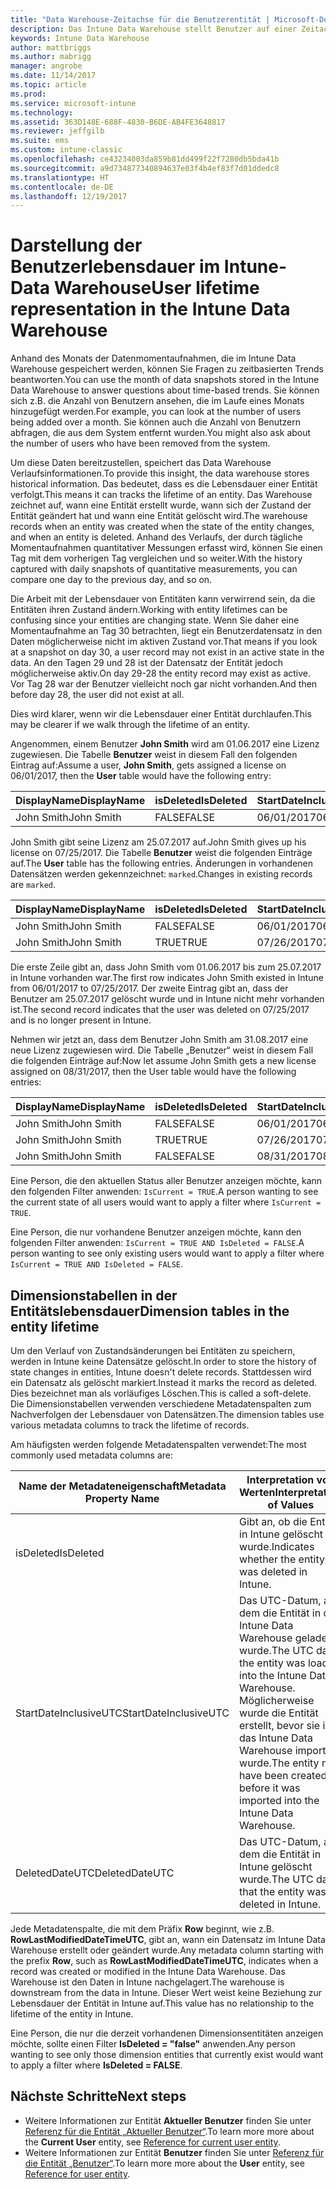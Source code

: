 ```yaml
---
title: "Data Warehouse-Zeitachse für die Benutzerentität | Microsoft-Dokumentation"
description: Das Intune Data Warehouse stellt Benutzer auf einer Zeitachse dar.
keywords: Intune Data Warehouse
author: mattbriggs
ms.author: mabrigg
manager: angrobe
ms.date: 11/14/2017
ms.topic: article
ms.prod: 
ms.service: microsoft-intune
ms.technology: 
ms.assetid: 363D148E-688F-4830-B6DE-AB4FE3648817
ms.reviewer: jeffgilb
ms.suite: ems
ms.custom: intune-classic
ms.openlocfilehash: ce43234003da859b81dd499f22f7280db5bda41b
ms.sourcegitcommit: a9d734877340894637e03f4b4ef83f7d01ddedc8
ms.translationtype: HT
ms.contentlocale: de-DE
ms.lasthandoff: 12/19/2017
---
```

# <a name="user-lifetime-representation-in-the-intune-data-warehouse"></a><span data-ttu-id="37c5d-104">Darstellung der Benutzerlebensdauer im Intune-Data Warehouse</span><span class="sxs-lookup"><span data-stu-id="37c5d-104">User lifetime representation in the Intune Data Warehouse</span></span>

<span data-ttu-id="37c5d-105">Anhand des Monats der Datenmomentaufnahmen, die im Intune Data Warehouse gespeichert werden, können Sie Fragen zu zeitbasierten Trends beantworten.</span><span class="sxs-lookup"><span data-stu-id="37c5d-105">You can use the month of data snapshots stored in the Intune Data Warehouse to answer questions about time-based trends.</span></span> <span data-ttu-id="37c5d-106">Sie können sich z.B. die Anzahl von Benutzern ansehen, die im Laufe eines Monats hinzugefügt werden.</span><span class="sxs-lookup"><span data-stu-id="37c5d-106">For example, you can look at the number of users being added over a month.</span></span> <span data-ttu-id="37c5d-107">Sie können auch die Anzahl von Benutzern abfragen, die aus dem System entfernt wurden.</span><span class="sxs-lookup"><span data-stu-id="37c5d-107">You might also ask about the number of users who have been removed from the system.</span></span>

<span data-ttu-id="37c5d-108">Um diese Daten bereitzustellen, speichert das Data Warehouse Verlaufsinformationen.</span><span class="sxs-lookup"><span data-stu-id="37c5d-108">To provide this insight, the data warehouse stores historical information.</span></span> <span data-ttu-id="37c5d-109">Das bedeutet, dass es die Lebensdauer einer Entität verfolgt.</span><span class="sxs-lookup"><span data-stu-id="37c5d-109">This means it can tracks the lifetime of an entity.</span></span> <span data-ttu-id="37c5d-110">Das Warehouse zeichnet auf, wann eine Entität erstellt wurde, wann sich der Zustand der Entität geändert hat und wann eine Entität gelöscht wird.</span><span class="sxs-lookup"><span data-stu-id="37c5d-110">The warehouse records when an entity was created when the state of the entity changes, and when an entity is deleted.</span></span> <span data-ttu-id="37c5d-111">Anhand des Verlaufs, der durch tägliche Momentaufnahmen quantitativer Messungen erfasst wird, können Sie einen Tag mit dem vorherigen Tag vergleichen und so weiter.</span><span class="sxs-lookup"><span data-stu-id="37c5d-111">With the history captured with daily snapshots of quantitative measurements, you can compare one day to the previous day, and so on.</span></span>

<span data-ttu-id="37c5d-112">Die Arbeit mit der Lebensdauer von Entitäten kann verwirrend sein, da die Entitäten ihren Zustand ändern.</span><span class="sxs-lookup"><span data-stu-id="37c5d-112">Working with entity lifetimes can be confusing since your entities are changing state.</span></span> <span data-ttu-id="37c5d-113">Wenn Sie daher eine Momentaufnahme an Tag 30 betrachten, liegt ein Benutzerdatensatz in den Daten möglicherweise nicht im aktiven Zustand vor.</span><span class="sxs-lookup"><span data-stu-id="37c5d-113">That means if you look at a snapshot on day 30, a user record may not exist in an active state in the data.</span></span> <span data-ttu-id="37c5d-114">An den Tagen 29 und 28 ist der Datensatz der Entität jedoch möglicherweise aktiv.</span><span class="sxs-lookup"><span data-stu-id="37c5d-114">On day 29-28 the entity record may exist as active.</span></span> <span data-ttu-id="37c5d-115">Vor Tag 28 war der Benutzer vielleicht noch gar nicht vorhanden.</span><span class="sxs-lookup"><span data-stu-id="37c5d-115">And then before day 28, the user did not exist at all.</span></span>

<span data-ttu-id="37c5d-116">Dies wird klarer, wenn wir die Lebensdauer einer Entität durchlaufen.</span><span class="sxs-lookup"><span data-stu-id="37c5d-116">This may be clearer if we walk through the lifetime of an entity.</span></span>

<span data-ttu-id="37c5d-117">Angenommen, einem Benutzer **John Smith** wird am 01.06.2017 eine Lizenz zugewiesen. Die Tabelle **Benutzer** weist in diesem Fall den folgenden Eintrag auf:</span><span class="sxs-lookup"><span data-stu-id="37c5d-117">Assume a user, **John Smith**, gets assigned a license on 06/01/2017, then the **User** table would have the following entry:</span></span> 
 
| <span data-ttu-id="37c5d-118">DisplayName</span><span class="sxs-lookup"><span data-stu-id="37c5d-118">DisplayName</span></span> | <span data-ttu-id="37c5d-119">isDeleted</span><span class="sxs-lookup"><span data-stu-id="37c5d-119">IsDeleted</span></span> | <span data-ttu-id="37c5d-120">StartDateInclusiveUTC</span><span class="sxs-lookup"><span data-stu-id="37c5d-120">StartDateInclusiveUTC</span></span> | <span data-ttu-id="37c5d-121">EndDateExclusiveUTC</span><span class="sxs-lookup"><span data-stu-id="37c5d-121">EndDateExclusiveUTC</span></span> | <span data-ttu-id="37c5d-122">IsCurrent</span><span class="sxs-lookup"><span data-stu-id="37c5d-122">IsCurrent</span></span> 
| -- | -- | -- | -- | -- |
| <span data-ttu-id="37c5d-123">John Smith</span><span class="sxs-lookup"><span data-stu-id="37c5d-123">John Smith</span></span> | <span data-ttu-id="37c5d-124">FALSE</span><span class="sxs-lookup"><span data-stu-id="37c5d-124">FALSE</span></span> | <span data-ttu-id="37c5d-125">06/01/2017</span><span class="sxs-lookup"><span data-stu-id="37c5d-125">06/01/2017</span></span> | <span data-ttu-id="37c5d-126">12/31/9999</span><span class="sxs-lookup"><span data-stu-id="37c5d-126">12/31/9999</span></span> | <span data-ttu-id="37c5d-127">TRUE</span><span class="sxs-lookup"><span data-stu-id="37c5d-127">TRUE</span></span>
 
<span data-ttu-id="37c5d-128">John Smith gibt seine Lizenz am 25.07.2017 auf.</span><span class="sxs-lookup"><span data-stu-id="37c5d-128">John Smith gives up his license on 07/25/2017.</span></span> <span data-ttu-id="37c5d-129">Die Tabelle **Benutzer** weist die folgenden Einträge auf.</span><span class="sxs-lookup"><span data-stu-id="37c5d-129">The **User** table has the following entries.</span></span> <span data-ttu-id="37c5d-130">Änderungen in vorhandenen Datensätzen werden gekennzeichnet: `marked`.</span><span class="sxs-lookup"><span data-stu-id="37c5d-130">Changes in existing records are `marked`.</span></span> 

| <span data-ttu-id="37c5d-131">DisplayName</span><span class="sxs-lookup"><span data-stu-id="37c5d-131">DisplayName</span></span> | <span data-ttu-id="37c5d-132">isDeleted</span><span class="sxs-lookup"><span data-stu-id="37c5d-132">IsDeleted</span></span> | <span data-ttu-id="37c5d-133">StartDateInclusiveUTC</span><span class="sxs-lookup"><span data-stu-id="37c5d-133">StartDateInclusiveUTC</span></span> | <span data-ttu-id="37c5d-134">EndDateExclusiveUTC</span><span class="sxs-lookup"><span data-stu-id="37c5d-134">EndDateExclusiveUTC</span></span> | <span data-ttu-id="37c5d-135">IsCurrent</span><span class="sxs-lookup"><span data-stu-id="37c5d-135">IsCurrent</span></span> 
| -- | -- | -- | -- | -- |
| <span data-ttu-id="37c5d-136">John Smith</span><span class="sxs-lookup"><span data-stu-id="37c5d-136">John Smith</span></span> | <span data-ttu-id="37c5d-137">FALSE</span><span class="sxs-lookup"><span data-stu-id="37c5d-137">FALSE</span></span> | <span data-ttu-id="37c5d-138">06/01/2017</span><span class="sxs-lookup"><span data-stu-id="37c5d-138">06/01/2017</span></span> | `07/26/2017` | `FALSE` 
| <span data-ttu-id="37c5d-139">John Smith</span><span class="sxs-lookup"><span data-stu-id="37c5d-139">John Smith</span></span> | <span data-ttu-id="37c5d-140">TRUE</span><span class="sxs-lookup"><span data-stu-id="37c5d-140">TRUE</span></span> | <span data-ttu-id="37c5d-141">07/26/2017</span><span class="sxs-lookup"><span data-stu-id="37c5d-141">07/26/2017</span></span> | <span data-ttu-id="37c5d-142">12/31/9999</span><span class="sxs-lookup"><span data-stu-id="37c5d-142">12/31/9999</span></span> | <span data-ttu-id="37c5d-143">TRUE</span><span class="sxs-lookup"><span data-stu-id="37c5d-143">TRUE</span></span> 

<span data-ttu-id="37c5d-144">Die erste Zeile gibt an, dass John Smith vom 01.06.2017 bis zum 25.07.2017 in Intune vorhanden war.</span><span class="sxs-lookup"><span data-stu-id="37c5d-144">The first row indicates John Smith existed in Intune from 06/01/2017 to 07/25/2017.</span></span> <span data-ttu-id="37c5d-145">Der zweite Eintrag gibt an, dass der Benutzer am 25.07.2017 gelöscht wurde und in Intune nicht mehr vorhanden ist.</span><span class="sxs-lookup"><span data-stu-id="37c5d-145">The second record indicates that the user was deleted on 07/25/2017 and is no longer present in Intune.</span></span>

<span data-ttu-id="37c5d-146">Nehmen wir jetzt an, dass dem Benutzer John Smith am 31.08.2017 eine neue Lizenz zugewiesen wird. Die Tabelle „Benutzer“ weist in diesem Fall die folgenden Einträge auf:</span><span class="sxs-lookup"><span data-stu-id="37c5d-146">Now let assume John Smith gets a new license assigned on 08/31/2017, then the User table would have the following entries:</span></span>
 
| <span data-ttu-id="37c5d-147">DisplayName</span><span class="sxs-lookup"><span data-stu-id="37c5d-147">DisplayName</span></span> | <span data-ttu-id="37c5d-148">isDeleted</span><span class="sxs-lookup"><span data-stu-id="37c5d-148">IsDeleted</span></span> | <span data-ttu-id="37c5d-149">StartDateInclusiveUTC</span><span class="sxs-lookup"><span data-stu-id="37c5d-149">StartDateInclusiveUTC</span></span> | <span data-ttu-id="37c5d-150">EndDateExclusiveUTC</span><span class="sxs-lookup"><span data-stu-id="37c5d-150">EndDateExclusiveUTC</span></span> | <span data-ttu-id="37c5d-151">IsCurrent</span><span class="sxs-lookup"><span data-stu-id="37c5d-151">IsCurrent</span></span> 
| -- | -- | -- | -- | -- |
| <span data-ttu-id="37c5d-152">John Smith</span><span class="sxs-lookup"><span data-stu-id="37c5d-152">John Smith</span></span> | <span data-ttu-id="37c5d-153">FALSE</span><span class="sxs-lookup"><span data-stu-id="37c5d-153">FALSE</span></span> | <span data-ttu-id="37c5d-154">06/01/2017</span><span class="sxs-lookup"><span data-stu-id="37c5d-154">06/01/2017</span></span> | <span data-ttu-id="37c5d-155">07/26/2017</span><span class="sxs-lookup"><span data-stu-id="37c5d-155">07/26/2017</span></span> | <span data-ttu-id="37c5d-156">FALSE</span><span class="sxs-lookup"><span data-stu-id="37c5d-156">FALSE</span></span> 
| <span data-ttu-id="37c5d-157">John Smith</span><span class="sxs-lookup"><span data-stu-id="37c5d-157">John Smith</span></span> | <span data-ttu-id="37c5d-158">TRUE</span><span class="sxs-lookup"><span data-stu-id="37c5d-158">TRUE</span></span> | <span data-ttu-id="37c5d-159">07/26/2017</span><span class="sxs-lookup"><span data-stu-id="37c5d-159">07/26/2017</span></span> | `08/31/2017` | `FALSE` 
| <span data-ttu-id="37c5d-160">John Smith</span><span class="sxs-lookup"><span data-stu-id="37c5d-160">John Smith</span></span> | <span data-ttu-id="37c5d-161">FALSE</span><span class="sxs-lookup"><span data-stu-id="37c5d-161">FALSE</span></span> | <span data-ttu-id="37c5d-162">08/31/2017</span><span class="sxs-lookup"><span data-stu-id="37c5d-162">08/31/2017</span></span> | <span data-ttu-id="37c5d-163">12/31/9999</span><span class="sxs-lookup"><span data-stu-id="37c5d-163">12/31/9999</span></span> | <span data-ttu-id="37c5d-164">TRUE</span><span class="sxs-lookup"><span data-stu-id="37c5d-164">TRUE</span></span> 
 
<span data-ttu-id="37c5d-165">Eine Person, die den aktuellen Status aller Benutzer anzeigen möchte, kann den folgenden Filter anwenden: `IsCurrent = TRUE`.</span><span class="sxs-lookup"><span data-stu-id="37c5d-165">A person wanting to see the current state of all users would want to apply a filter where `IsCurrent = TRUE`.</span></span> 
 
<span data-ttu-id="37c5d-166">Eine Person, die nur vorhandene Benutzer anzeigen möchte, kann den folgenden Filter anwenden: `IsCurrent = TRUE AND IsDeleted = FALSE`.</span><span class="sxs-lookup"><span data-stu-id="37c5d-166">A person wanting to see only existing users would want to apply a filter where `IsCurrent = TRUE AND IsDeleted = FALSE`.</span></span>

## <a name="dimension-tables-in-the-entity-lifetime"></a><span data-ttu-id="37c5d-167">Dimensionstabellen in der Entitätslebensdauer</span><span class="sxs-lookup"><span data-stu-id="37c5d-167">Dimension tables in the entity lifetime</span></span>

<span data-ttu-id="37c5d-168">Um den Verlauf von Zustandsänderungen bei Entitäten zu speichern, werden in Intune keine Datensätze gelöscht.</span><span class="sxs-lookup"><span data-stu-id="37c5d-168">In order to store the history of state changes in entities, Intune doesn't delete records.</span></span> <span data-ttu-id="37c5d-169">Stattdessen wird ein Datensatz als gelöscht markiert.</span><span class="sxs-lookup"><span data-stu-id="37c5d-169">Instead it marks the record as deleted.</span></span> <span data-ttu-id="37c5d-170">Dies bezeichnet man als vorläufiges Löschen.</span><span class="sxs-lookup"><span data-stu-id="37c5d-170">This is called a soft-delete.</span></span> <span data-ttu-id="37c5d-171">Die Dimensionstabellen verwenden verschiedene Metadatenspalten zum Nachverfolgen der Lebensdauer von Datensätzen.</span><span class="sxs-lookup"><span data-stu-id="37c5d-171">The dimension tables use various metadata columns to track the lifetime of records.</span></span> 

<span data-ttu-id="37c5d-172">Am häufigsten werden folgende Metadatenspalten verwendet:</span><span class="sxs-lookup"><span data-stu-id="37c5d-172">The most commonly used metadata columns are:</span></span> 

| <span data-ttu-id="37c5d-173">Name der Metadateneigenschaft</span><span class="sxs-lookup"><span data-stu-id="37c5d-173">Metadata Property Name</span></span>  | <span data-ttu-id="37c5d-174">Interpretation von Werten</span><span class="sxs-lookup"><span data-stu-id="37c5d-174">Interpretation of Values</span></span> |
|--|--|
| <span data-ttu-id="37c5d-175">isDeleted</span><span class="sxs-lookup"><span data-stu-id="37c5d-175">IsDeleted</span></span> | <span data-ttu-id="37c5d-176">Gibt an, ob die Entität in Intune gelöscht wurde.</span><span class="sxs-lookup"><span data-stu-id="37c5d-176">Indicates whether the entity was deleted in Intune.</span></span> |
| <span data-ttu-id="37c5d-177">StartDateInclusiveUTC</span><span class="sxs-lookup"><span data-stu-id="37c5d-177">StartDateInclusiveUTC</span></span>  | <span data-ttu-id="37c5d-178">Das UTC-Datum, an dem die Entität in das Intune Data Warehouse geladen wurde.</span><span class="sxs-lookup"><span data-stu-id="37c5d-178">The UTC date the entity was loaded into the Intune Data Warehouse.</span></span> <span data-ttu-id="37c5d-179">Möglicherweise wurde die Entität erstellt, bevor sie in das Intune Data Warehouse importiert wurde.</span><span class="sxs-lookup"><span data-stu-id="37c5d-179">The entity may have been created before it was imported into the Intune Data Warehouse.</span></span> |
| <span data-ttu-id="37c5d-180">DeletedDateUTC</span><span class="sxs-lookup"><span data-stu-id="37c5d-180">DeletedDateUTC</span></span>  | <span data-ttu-id="37c5d-181">Das UTC-Datum, an dem die Entität in Intune gelöscht wurde.</span><span class="sxs-lookup"><span data-stu-id="37c5d-181">The UTC date that the entity was deleted in Intune.</span></span> |  

<span data-ttu-id="37c5d-182">Jede Metadatenspalte, die mit dem Präfix **Row** beginnt, wie z.B. **RowLastModifiedDateTimeUTC**, gibt an, wann ein Datensatz im Intune Data Warehouse erstellt oder geändert wurde.</span><span class="sxs-lookup"><span data-stu-id="37c5d-182">Any metadata column starting with the prefix **Row**, such as **RowLastModifiedDateTimeUTC**, indicates when a record was created or modified in the Intune Data Warehouse.</span></span> <span data-ttu-id="37c5d-183">Das Warehouse ist den Daten in Intune nachgelagert.</span><span class="sxs-lookup"><span data-stu-id="37c5d-183">The warehouse is downstream from the data in Intune.</span></span> <span data-ttu-id="37c5d-184">Dieser Wert weist keine Beziehung zur Lebensdauer der Entität in Intune auf.</span><span class="sxs-lookup"><span data-stu-id="37c5d-184">This value has no relationship to the lifetime of the entity in Intune.</span></span>  
 
<span data-ttu-id="37c5d-185">Eine Person, die nur die derzeit vorhandenen Dimensionsentitäten anzeigen möchte, sollte einen Filter **IsDeleted = "false"** anwenden.</span><span class="sxs-lookup"><span data-stu-id="37c5d-185">Any person wanting to see only those dimension entities that currently exist would want to apply a filter where **IsDeleted = FALSE**.</span></span>

## <a name="next-steps"></a><span data-ttu-id="37c5d-186">Nächste Schritte</span><span class="sxs-lookup"><span data-stu-id="37c5d-186">Next steps</span></span>

 - <span data-ttu-id="37c5d-187">Weitere Informationen zur Entität **Aktueller Benutzer** finden Sie unter [Referenz für die Entität „Aktueller Benutzer“](reports-ref-current-user.md).</span><span class="sxs-lookup"><span data-stu-id="37c5d-187">To learn more more about the **Current User** entity, see [Reference for current user entity](reports-ref-current-user.md).</span></span>
 - <span data-ttu-id="37c5d-188">Weitere Informationen zur Entität **Benutzer** finden Sie unter [Referenz für die Entität „Benutzer“](reports-ref-user.md).</span><span class="sxs-lookup"><span data-stu-id="37c5d-188">To learn more more about the **User** entity, see [Reference for user entity](reports-ref-user.md).</span></span>